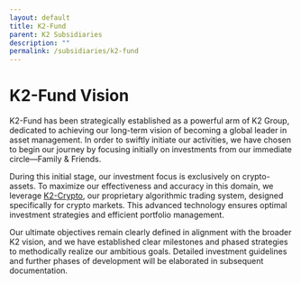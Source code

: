 ```yaml
---
layout: default
title: K2-Fund
parent: K2 Subsidiaries
description: ""
permalink: /subsidiaries/k2-fund
---
```


# K2-Fund Vision
K2-Fund has been strategically established as a powerful arm of K2 Group, dedicated to achieving our long-term vision of becoming a global leader in asset management. In order to swiftly initiate our activities, we have chosen to begin our journey by focusing initially on investments from our immediate circle—Family & Friends.

During this initial stage, our investment focus is exclusively on crypto-assets. To maximize our effectiveness and accuracy in this domain, we leverage [K2-Crypto](./k2-crypto), our proprietary algorithmic trading system, designed specifically for crypto markets. This advanced technology ensures optimal investment strategies and efficient portfolio management.

Our ultimate objectives remain clearly defined in alignment with the broader K2 vision, and we have established clear milestones and phased strategies to methodically realize our ambitious goals. Detailed investment guidelines and further phases of development will be elaborated in subsequent documentation.

